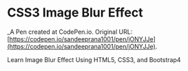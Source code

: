 # CSS3 Image Blur Effect
 _A Pen created at CodePen.io. Original URL: [https://codepen.io/sandeeprana1001/pen/jONYJJe](https://codepen.io/sandeeprana1001/pen/jONYJJe).

 Learn Image Blur Effect Using HTML5, CSS3, and Bootstrap4
